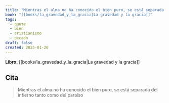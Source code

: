 ```yaml
---
title: "Mientras el alma no ha conocido el bien puro, se está separada del infierno tant..."
book: "[[books/la_gravedad_y_la_gracia|La gravedad y la gracia]]"
tags:
  - quote
  - bien
  - cristianismo
  - pecado
draft: false
created: 2025-01-20
---
```


**Libro:** [[books/la_gravedad_y_la_gracia|La gravedad y la gracia]]

## Cita
> Mientras el alma no ha conocido el bien puro, se está separada del infierno tanto como del paraíso

